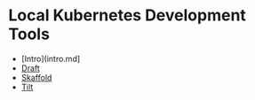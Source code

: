 # Local Kubernetes Development Tools 

* [Intro](intro.md]
* [Draft](draft.md)
* [Skaffold](skaffold.md)
* [Tilt](tilt.md) 
